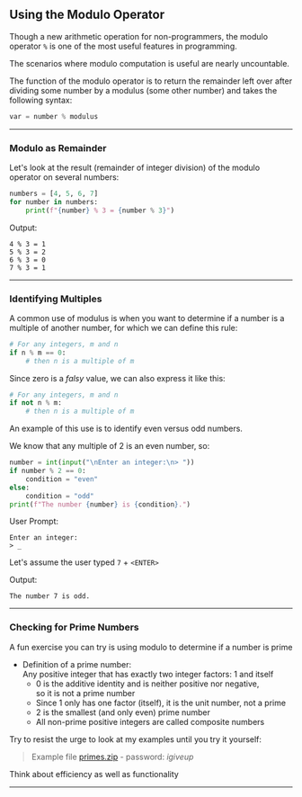 ## Using the Modulo Operator

Though a new arithmetic operation for non-programmers, the modulo operator `%`
is one of the most useful features in programming.

The scenarios where modulo computation is useful are nearly uncountable.

The function of the modulo operator is to return the remainder left over after
dividing some number by a modulus (some other number) and takes the following
syntax:

```python
var = number % modulus
```

---

### Modulo as Remainder

Let's look at the result (remainder of integer division) of the modulo 
operator on several numbers:

```python
numbers = [4, 5, 6, 7]
for number in numbers:
    print(f"{number} % 3 = {number % 3}")
```

Output:

```
4 % 3 = 1
5 % 3 = 2
6 % 3 = 0
7 % 3 = 1
```

---

### Identifying Multiples

A common use of modulus is when you want to determine if a number is a 
multiple of another number, for which we can define this rule:

```python
# For any integers, m and n
if n % m == 0:
    # then n is a multiple of m
```

Since zero is a *falsy* value, we can also express it like this:

```python
# For any integers, m and n
if not n % m:
    # then n is a multiple of m
```

An example of this use is to identify even versus odd numbers.

We know that any multiple of 2 is an even number, so:

```python
number = int(input("\nEnter an integer:\n> "))
if number % 2 == 0:
    condition = "even"
else:
    condition = "odd"
print(f"The number {number} is {condition}.")
```

User Prompt:

```
Enter an integer:
> _
```

Let's assume the user typed `7` + `<ENTER>`

Output:

```
The number 7 is odd.
```

---

### Checking for Prime Numbers

A fun exercise you can try is using modulo to determine if a number is prime

* Definition of a prime number:  
  Any positive integer that has exactly two integer factors: 1 and itself
    * 0 is the additive identity and is neither positive nor negative,  
      so it is not a prime number
    * Since 1 only has one factor (itself), it is the unit number, not a prime
    * 2 is the smallest (and only even) prime number
    * All non-prime positive integers are called composite numbers

Try to resist the urge to look at my examples until you try it yourself:

> Example file [primes.zip](./primes.zip) - password: *igiveup*

Think about efficiency as well as functionality

---
